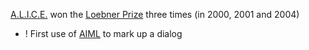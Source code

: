 [A.L.I.C.E.](https://en.wikipedia.org/wiki/Artificial_Linguistic_Internet_Computer_Entity) won the [Loebner Prize](https://en.wikipedia.org/wiki/Loebner_Prize) three times (in 2000, 2001 and 2004)

+ ! First use of [AIML](https://en.wikipedia.org/wiki/AIML) to mark up a dialog
